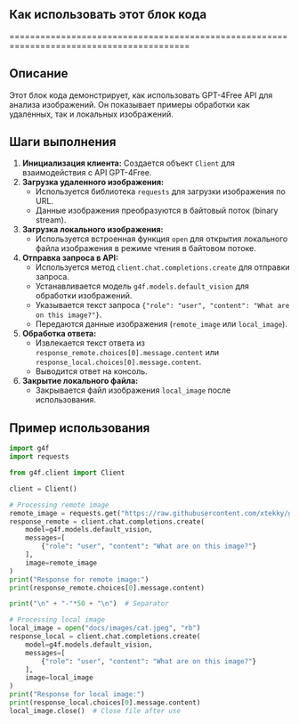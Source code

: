 ## Как использовать этот блок кода
=========================================================================================

Описание
-------------------------
Этот блок кода демонстрирует, как использовать GPT-4Free API для анализа изображений. Он показывает примеры обработки как удаленных, так и локальных изображений.

Шаги выполнения
-------------------------
1. **Инициализация клиента:** Создается объект `Client` для взаимодействия с API GPT-4Free.
2. **Загрузка удаленного изображения:** 
   - Используется библиотека `requests` для загрузки изображения по URL.
   - Данные изображения преобразуются в байтовый поток (binary stream).
3. **Загрузка локального изображения:**
   - Используется встроенная функция `open` для открытия локального файла изображения в режиме чтения в байтовом потоке.
4. **Отправка запроса в API:**
   - Используется метод `client.chat.completions.create` для отправки запроса.
   - Устанавливается модель `g4f.models.default_vision` для обработки изображений.
   - Указывается текст запроса `{"role": "user", "content": "What are on this image?"}`.
   - Передаются данные изображения (`remote_image` или `local_image`).
5. **Обработка ответа:**
   -  Извлекается текст ответа из `response_remote.choices[0].message.content` или `response_local.choices[0].message.content`.
   - Выводится ответ на консоль.
6. **Закрытие локального файла:** 
   - Закрывается файл изображения `local_image` после использования.


Пример использования
-------------------------

```python
import g4f
import requests

from g4f.client import Client

client = Client()

# Processing remote image
remote_image = requests.get("https://raw.githubusercontent.com/xtekky/gpt4free/refs/heads/main/docs/images/cat.jpeg", stream=True).content
response_remote = client.chat.completions.create(
    model=g4f.models.default_vision,
    messages=[
        {"role": "user", "content": "What are on this image?"}
    ],
    image=remote_image
)
print("Response for remote image:")
print(response_remote.choices[0].message.content)

print("\n" + "-"*50 + "\n")  # Separator

# Processing local image
local_image = open("docs/images/cat.jpeg", "rb")
response_local = client.chat.completions.create(
    model=g4f.models.default_vision,
    messages=[
        {"role": "user", "content": "What are on this image?"}
    ],
    image=local_image
)
print("Response for local image:")
print(response_local.choices[0].message.content)
local_image.close()  # Close file after use
```